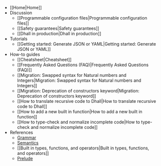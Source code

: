 * [[Home|Home]]
* Discussion
    * [[Programmable configuration files|Programmable configuration files]]
    * [[Safety guarantees|Safety guarantees]]
    * [[Dhall in production|Dhall in production]]
* Tutorials
    * [[Getting started: Generate JSON or YAML|Getting started: Generate JSON or YAML]]
* How-to guides
    * [[Cheatsheet|Cheatsheet]]
    * [[Frequently Asked Questions (FAQ)|Frequently Asked Questions (FAQ)]]
    * [[Migration: Swapped syntax for Natural numbers and Integers|Migration: Swapped syntax for Natural numbers and Integers]]
    * [[Migration: Deprecation of constructors keyword|Migration: Deprecation of constructors keyword]]
    * [[How to translate recursive code to Dhall|How to translate recursive code to Dhall]]
    * [[How to add a new built in function|How to add a new built in function]]
    * [[How to type-check and normalize incomplete code|How to type-check and normalize incomplete code]]
* References
    * [Grammar](https://github.com/dhall-lang/dhall-lang/blob/master/standard/dhall.abnf)
    * [Semantics](https://github.com/dhall-lang/dhall-lang/blob/master/standard/semantics.md)
    * [[Built in types, functions, and operators|Built in types, functions, and operators]]
    * [Prelude](http://prelude.dhall-lang.org/)